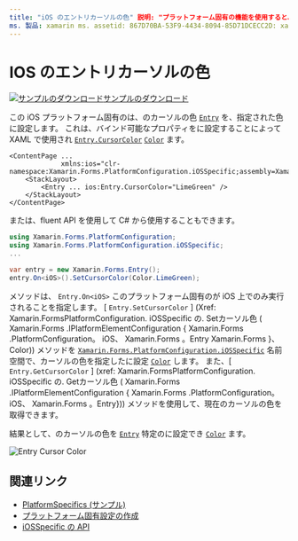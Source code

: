 ```yaml
---
title: "iOS のエントリカーソルの色" 説明: "プラットフォーム固有の機能を使用すると、カスタムレンダラーや特殊効果を実装することなく、特定のプラットフォームでのみ使用できる機能を使用できます。 この記事では、エントリのカーソルの色を設定する iOS プラットフォーム固有のを使用する方法について説明します。
ms. 製品: xamarin ms. assetid: 867D70BA-53F9-4434-8094-85D71DCECC2D: xamarin-forms author: davidbritch ms. author: dabritch ms. date: 10/24/2018 no loc: [ Xamarin.Forms , Xamarin.Essentials ]
---
```


# <a name="entry-cursor-color-on-ios"></a>IOS のエントリカーソルの色

[![サンプルのダウンロード](~/media/shared/download.png)サンプルのダウンロード](https://docs.microsoft.com/samples/xamarin/xamarin-forms-samples/userinterface-platformspecifics)

この iOS プラットフォーム固有のは、のカーソルの色 [`Entry`](xref:Xamarin.Forms.Entry) を、指定された色に設定します。 これは、バインド可能なプロパティをに設定することによって XAML で使用され [`Entry.CursorColor`](xref:Xamarin.Forms.PlatformConfiguration.iOSSpecific.Entry.CursorColorProperty) [`Color`](xref:Xamarin.Forms.Color) ます。

```xaml
<ContentPage ...
             xmlns:ios="clr-namespace:Xamarin.Forms.PlatformConfiguration.iOSSpecific;assembly=Xamarin.Forms.Core">
    <StackLayout>
        <Entry ... ios:Entry.CursorColor="LimeGreen" />
    </StackLayout>
</ContentPage>
```

または、fluent API を使用して C# から使用することもできます。

```csharp
using Xamarin.Forms.PlatformConfiguration;
using Xamarin.Forms.PlatformConfiguration.iOSSpecific;
...

var entry = new Xamarin.Forms.Entry();
entry.On<iOS>().SetCursorColor(Color.LimeGreen);
```

メソッドは、 `Entry.On<iOS>` このプラットフォーム固有のが iOS 上でのみ実行されることを指定します。 [ `Entry.SetCursorColor` ] (Xref: Xamarin.FormsPlatformConfiguration. iOSSpecific の. Setカーソル色 ( Xamarin.Forms .IPlatformElementConfiguration { Xamarin.Forms .PlatformConfiguration。 iOS、 Xamarin.Forms 。Entry Xamarin.Forms }、Color)) メソッドを [`Xamarin.Forms.PlatformConfiguration.iOSSpecific`](xref:Xamarin.Forms.PlatformConfiguration.iOSSpecific) 名前空間で、カーソルの色を指定したに設定 [`Color`](xref:Xamarin.Forms.Color) します。 また、[ `Entry.GetCursorColor` ] (xref: Xamarin.FormsPlatformConfiguration. iOSSpecific の. Getカーソル色 ( Xamarin.Forms .IPlatformElementConfiguration { Xamarin.Forms .PlatformConfiguration。 iOS、 Xamarin.Forms 。Entry})) メソッドを使用して、現在のカーソルの色を取得できます。

結果として、のカーソルの色を [`Entry`](xref:Xamarin.Forms.Entry) 特定のに設定でき [`Color`](xref:Xamarin.Forms.Color) ます。

![](entry-cursor-color-images/entry-cursorcolor.png "Entry Cursor Color")

## <a name="related-links"></a>関連リンク

- [PlatformSpecifics (サンプル)](https://docs.microsoft.com/samples/xamarin/xamarin-forms-samples/userinterface-platformspecifics)
- [プラットフォーム固有設定の作成](~/xamarin-forms/platform/platform-specifics/index.md#creating-platform-specifics)
- [iOSSpecific の API](xref:Xamarin.Forms.PlatformConfiguration.iOSSpecific)
